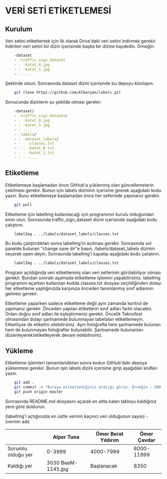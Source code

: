 
# VERİ SETİ ETİKETLEMESİ

## Kurulum

Veri setini etiketlemek için ilk olarak Drive'daki veri setini indirmek gerekir. İndirilen veri setini bir dizin içerisinde başka bir dizine kaydedin. Örneğin:

```bash
    -dataset
    - -traffic_sign_dataset
    - - -katot_0.jpg
    - - -katot_1.jpg
    - - -...
```
Şeklinde olsun. Sonrasında dataset dizini içerisinde bu depoyu klonlayın.

```bash
    git clone https://github.com/Albaryan/labels.git
```

Sonucunda dizinlerin şu şekilde olması gerekir:
```bash
    -dataset/
    - -traffic_sign_dataset/
    - - -katot_0.jpg
    - - -katot_1.jpg
    - - -...
    - -labels/
    - - -dataset_labels/
    - - - -classes.txt
    - - - -katot_0.txt
    - - - -katot_1.txt
    - - - -...
```

## Etiketleme

Etiketlemeye başlamadan önce GitHub'a yüklenmiş olan güncellemelerin çekilmesi gerekir. Bunun için labels dizininin içerisine girerek aşağıdaki kodu yazın. Bunu etiketlemeye başlamadan önce her seferinde yapmanız gerekir.

```bash
    git pull
```

Etiketleme için labelImg kullanılacağı için programının kurulu olduğundan emin olun. Sonrasında traffic_sign_dataset dizini içerisinde aşağıdaki kodu çalıştırın.

```bash
    labelImg . ../labels/dataset_labels/classes.txt
```

Bu kodu çalıştırdıktan sonra labelImg'in açılması gerekir. Sonrasında sol panelde bulunan "change save dir"e basın. /labels/dataset_labels dizinini seçerek open deyin. Sonrasında labelImg'i kapatıp aşağıdaki kodu çalıştırın.

```bash
    labelImg . ../labels/dataset_labels/classes.txt
```

Program açıldığında veri etiketlenmiş olan veri setlerinin görülebiliyor olması gerekir. Bundan sonraki aşamada etiketleme işlemini yapabilirsiniz. labelImg programını açarken kullanılan kodda classes.txt dosyası seçildiğinden dolayı her etiketleme yaptığınızda karşınıza önceden tanımlanmış sınıf adlarının gelmesi gerekir.

Etiketleme yaparken sadece etiketleme değil aynı zamanda kontrol de yapmanız gerekir. Önceden yapılan etiketlerin sınıf adları farklı olacaktır. Onları doğru sınıf adları ile eşleştirmeniz gerekir. Öncelik Teknofest olmasından dolayı şartnamede bulunmayan tabelaları etiketlemeyin. Etiketliyse de etiketini silebilirsiniz. Aynı fotoğrafta hem şartnamede bulunan hem de bulunmayan fotoğraflar bulunabilir. Şartnamede bulunanları düzenleyerek/etiketleyerek devam edebilirsiniz.

## Yükleme

Etiketleme işlemleri tamamlandıktan sonra kodun GitHub'daki depoya yüklenmesi gerekir. Bunun işin labels dizini içerisine girip aşağıdaki kodları yazın.

```bash
    git add .
    git commit -m "Buraya etiketlediğiniz aralığı girin. Örneğin : 500-600"
    git push origin master
```

Sonrasında README.md dosyasını açarak en altta kalan tabloyu kaldığınız yere göre doldurun. 

(labelImg'i açtığınızda en üstte verinin kaçıncı veri olduğunun sayısı) - (verinin adı)

|  | Alper Tuna  | Ömer Berat Yıldırım | Ömer Çavdar |
| ------------- | ------------- | ------------- | ------------- |
| Sorumlu olduğu yer  | 0-3999  | 4000-7999  | 8000-11999  |
| Kaldığı yer | 3030 BeeM-1145.jpg | Başlanacak  | 8350 |
